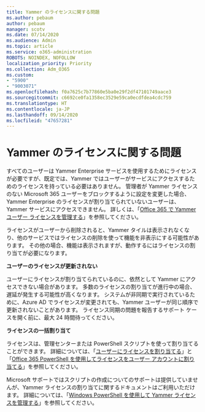 ```yaml
---
title: Yammer のライセンスに関する問題
ms.author: pebaum
author: pebaum
manager: scotv
ms.date: 07/14/2020
ms.audience: Admin
ms.topic: article
ms.service: o365-administration
ROBOTS: NOINDEX, NOFOLLOW
localization_priority: Priority
ms.collection: Adm_O365
ms.custom:
- "5900"
- "9003071"
ms.openlocfilehash: f0a7625c7b77860e5ba0e29f2df47101749aace3
ms.sourcegitcommit: c6692ce0fa1358ec3529e59ca0ecdfdea4cdc759
ms.translationtype: HT
ms.contentlocale: ja-JP
ms.lasthandoff: 09/14/2020
ms.locfileid: "47657281"
---
```

# <a name="yammer-licensing-issues"></a>Yammer のライセンスに関する問題

すべてのユーザーは Yammer Enterprise サービスを使用するためにライセンスが必要ですが、既定では、Yammer ではユーザーがサービスにアクセスするためのライセンスを持っている必要はありません。 管理者が Yammer ライセンスのない Microsoft 365 ユーザーをブロックするように設定を変更した場合、Yammer Enterprise のライセンスが割り当てられていないユーザーは、Yammer サービスにアクセスできません。 詳しくは、「[Office 365 で Yammer ユーザー ライセンスを管理する](https://docs.microsoft.com/yammer/manage-yammer-users/manage-yammer-licenses-in-office-365)」を参照してください。 

ライセンスがユーザーから削除されると、Yammer タイルは表示されなくなり、他のサービスではライセンスの削除を使って機能を非表示にする可能性があります。 その他の場合、機能は表示されますが、動作するにはライセンスの割り当てが必要になります。  

**ユーザーのライセンスが更新されない**  

ユーザーにライセンスが割り当てられているのに、依然として Yammer にアクセスできない場合があります。 多数のライセンスの割り当てが進行中の場合、遅延が発生する可能性が高くなります。 システムが非同期で実行されているために、Azure AD でライセンスが変更されても、Yammer ユーザーが同じ順序で更新されないことがあります。 ライセンス同期の問題を報告するサポート ケースを開く前に、最大 24 時間待ってください。  

**ライセンスの一括割り当て**  

ライセンスは、管理センターまたは PowerShell スクリプトを使って割り当てることができます。 詳細については、「[ユーザーにライセンスを割り当てる](https://docs.microsoft.com/microsoft-365/admin/manage/assign-licenses-to-users)」と「[Office 365 PowerShell を使用してライセンスをユーザー アカウントに割り当てる](https://docs.microsoft.com/office365/enterprise/powershell/assign-licenses-to-user-accounts-with-office-365-powershell)」を参照してください。 

Microsoft サポートではスクリプトの作成についてのサポートは提供していませんが、Yammer ライセンスの割り当てに関するドキュメントはご利用いただけます。 詳細については、「[Windows PowerShell を使用して Yammer ライセンスを管理する](https://docs.microsoft.com/yammer/manage-yammer-users/manage-yammer-licenses-in-office-365#manage-yammer-licenses-by-using-windows-powershell)」を参照してください。